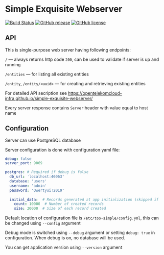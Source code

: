 # Simple Exquisite Webserver
[![Build Status](https://travis-ci.org/opentelekomcloud-infra/simple-exquisite-webserver.svg?branch=master)](https://travis-ci.org/opentelekomcloud-infra/simple-exquisite-webserver)
[![GitHub release](https://img.shields.io/github/v/release/opentelekomcloud-infra/simple-exquisite-webserver.svg)](https://github.com/opentelekomcloud-infra/simple-exquisite-webserver/releases/latest)
[![GitHub license](https://img.shields.io/github/license/opentelekomcloud-infra/simple-exquisite-webserver.svg)](https://github.com/opentelekomcloud-infra/simple-exquisite-webserver/blob/master/LICENSE)

## API

This is single-purpose web server having following endpoints:

`/` — always returns http code `200`, can be used to validate if server is up and running

`/entities` — for listing all existing entities

`/entity`, `/entity/<uuid>` — for creating and retrieving existing entities

For detailed API secription see https://opentelekomcloud-infra.github.io/simple-exquisite-webserver/

Every server response contains `Server` header with value equal to host name 

## Configuration

Server can use PostgreSQL database

Server configuration is done with configuration yaml file:
```yaml
debug: false
server_port: 9069

postgres: # Required if debug is false
  db_url: 'localhost:46063'
  database: 'users'
  username: 'admin'
  password: 'Qwertyui!2019'
  
  initial_data:  # Records generated at app initialization (skipped if missing)
    count: 10000  # Number of created records
    size: 20000  # Size of each record created
```

Default location of configuration file is `/etc/too-simple/config.yml`,
this can be changed using `--config` argument 

Debug mode is switched using `--debug` argument or setting `debug: true` in configuration.
When debug is on, no database will be used.

You can get application version using `--version` argument
